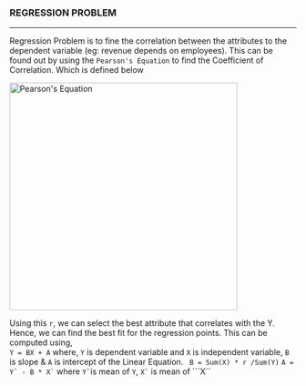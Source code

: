 ### REGRESSION PROBLEM
---
Regression Problem is to fine the correlation between the attributes to the dependent variable (eg: revenue depends on employees). This can be found out by using the ```Pearson's Equation``` to find the Coefficient of Correlation. Which is defined below

<img src="https://a8h2w5y7.rocketcdn.me/wp-content/uploads/2012/10/pearson.gif" alt="Pearson's Equation" width="400px"/>

Using this ```r```, we can select the best attribute that correlates with the Y. Hence, we can find the best fit for the regression points. This can be computed using, <br>
``` Y = BX + A ``` where, ```Y``` is dependent variable and ```X``` is independent variable, ```B``` is slope & ```A``` is intercept of the Linear Equation.
```  B = Sum(X) * r /Sum(Y) ``` 
``` A = Y` - B * X` ``` where ``` Y` ```is mean of ```Y```, ``` X` ``` is mean of ```X``